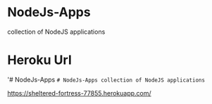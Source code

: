 # NodeJs-Apps
collection of NodeJS applications

# Heroku Url
'# NodeJs-Apps
`# NodeJs-Apps
collection of NodeJS applications`

https://sheltered-fortress-77855.herokuapp.com/
